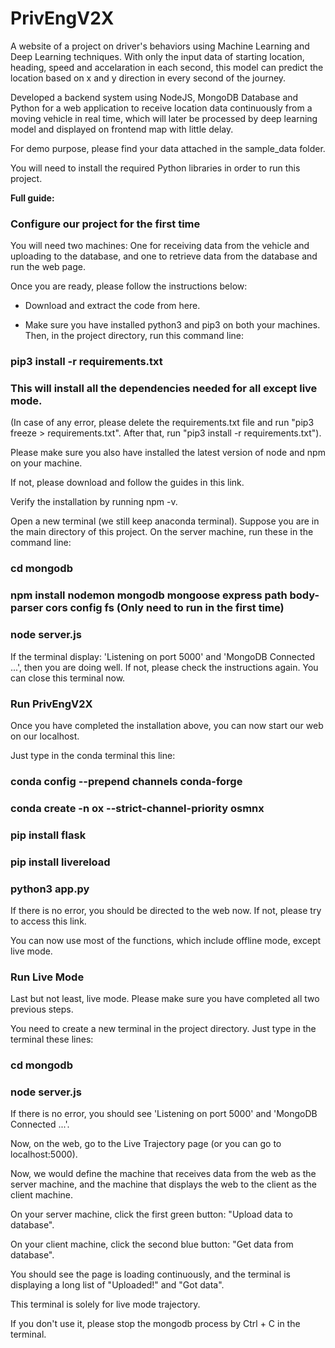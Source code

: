 # PrivEngV2X

A website of a project on driver's behaviors using Machine Learning and Deep Learning techniques. With only the input data of starting location, heading, speed and accelaration in each second, this model can predict the location based on x and y direction in every second of the journey.

Developed a backend system using NodeJS, MongoDB Database and Python for a web application to receive location data continuously from a moving vehicle in real time, which will later  be processed by deep learning model and displayed on frontend map with little delay.

For demo purpose, please find your data attached in the sample_data folder.

You will need to install the required Python libraries in order to run this project.


**Full guide:**

### Configure our project for the first time


You will need two machines: One for receiving data from the vehicle and uploading to the database, and one to retrieve data from the database and run the web page.

Once you are ready, please follow the instructions below:

- Download and extract the code from here.

- Make sure you have installed python3 and pip3 on both your machines. Then, in the project directory, run this command line:

### pip3 install -r requirements.txt

### This will install all the dependencies needed for all except live mode.

(In case of any error, please delete the requirements.txt file and run "pip3 freeze > requirements.txt". After that, run "pip3 install -r requirements.txt").


Please make sure you also have installed the latest version of node and npm on your machine.

If not, please download and follow the guides in this link.

Verify the installation by running npm -v.

Open a new terminal (we still keep anaconda terminal). Suppose you are in the main directory of this project. On the server machine, run these in the command line:


### cd mongodb

### npm install nodemon mongodb mongoose express path body-parser cors config fs (Only need to run in the first time)

### node server.js

If the terminal display: 'Listening on port 5000' and 'MongoDB Connected ...', then you are doing well. If not, please check the instructions again. You can close this terminal now.



### Run PrivEngV2X


Once you have completed the installation above, you can now start our web on our localhost.

Just type in the conda terminal this line:

### conda config --prepend channels conda-forge

### conda create -n ox --strict-channel-priority osmnx

### pip install flask

### pip install livereload

### python3 app.py 


If there is no error, you should be directed to the web now. If not, please try to access this link.

You can now use most of the functions, which include offline mode, except live mode.


### Run Live Mode


Last but not least, live mode. Please make sure you have completed all two previous steps.


You need to create a new terminal in the project directory. Just type in the terminal these lines:


### cd mongodb

### node server.js


If there is no error, you should see 'Listening on port 5000' and 'MongoDB Connected ...'.


Now, on the web, go to the Live Trajectory page (or you can go to localhost:5000).

Now, we would define the machine that receives data from the web as the server machine, and the machine that displays the web to the client as the client machine.


On your server machine, click the first green button: "Upload data to database".

On your client machine, click the second blue button: "Get data from database".

You should see the page is loading continuously, and the terminal is displaying a long list of "Uploaded!" and "Got data".

This terminal is solely for live mode trajectory.

If you don't use it, please stop the mongodb process by Ctrl + C in the terminal.

